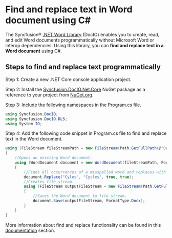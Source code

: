 # Find and replace text in Word document using C#

The Syncfusion&reg; [.NET Word Library](https://www.syncfusion.com/document-processing/word-framework/net/word-library) (DocIO) enables you to create, read, and edit Word documents programmatically without Microsoft Word or interop dependencies. Using this library, you can **find and replace text in a Word document** using C#.

## Steps to find and replace text programmatically

Step 1: Create a new .NET Core console application project.

Step 2: Install the [Syncfusion.DocIO.Net.Core](https://www.nuget.org/packages/Syncfusion.DocIO.Net.Core) NuGet package as a reference to your project from [NuGet.org](https://www.nuget.org/).

Step 3: Include the following namespaces in the Program.cs file.

```csharp
using Syncfusion.DocIO; 
using Syncfusion.DocIO.DLS;
using System.IO;
```

Step 4: Add the following code snippet in Program.cs file to find and replace text in the Word document.

```csharp
using (FileStream fileStreamPath = new FileStream(Path.GetFullPath(@"Data/Template.docx"), FileMode.Open, FileAccess.Read, FileShare.ReadWrite))
{
    //Opens an existing Word document.
    using (WordDocument document = new WordDocument(fileStreamPath, FormatType.Docx))
    {
        //Finds all occurrences of a misspelled word and replaces with properly spelled word.
        document.Replace("Cyles", "Cycles", true, true);
        //Creates file stream.
        using (FileStream outputFileStream = new FileStream(Path.GetFullPath(@"Output/Result.docx"), FileMode.Create, FileAccess.ReadWrite))
        {
            //Saves the Word document to file stream.
            document.Save(outputFileStream, FormatType.Docx);
        }
    }
}
```

More information about find and replace functionality can be found in this [documentation](https://help.syncfusion.com/document-processing/word/word-library/net/working-with-find-and-replace) section.
